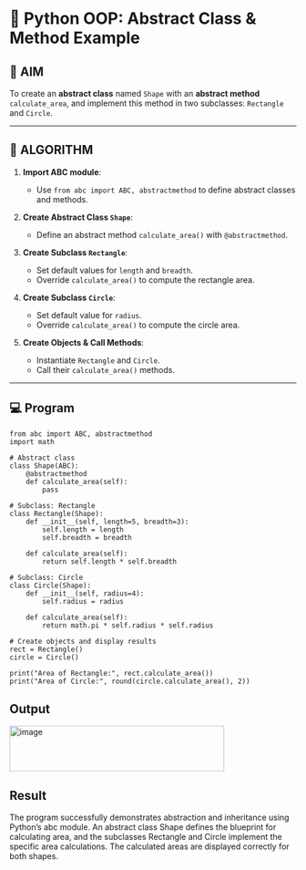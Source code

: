 # 🐍 Python OOP: Abstract Class & Method Example

## 🎯 AIM

To create an **abstract class** named `Shape` with an **abstract method** `calculate_area`, and implement this method in two subclasses: `Rectangle` and `Circle`.

---

## 🧠 ALGORITHM

1. **Import ABC module**:
   - Use `from abc import ABC, abstractmethod` to define abstract classes and methods.

2. **Create Abstract Class `Shape`**:
   - Define an abstract method `calculate_area()` with `@abstractmethod`.

3. **Create Subclass `Rectangle`**:
   - Set default values for `length` and `breadth`.
   - Override `calculate_area()` to compute the rectangle area.

4. **Create Subclass `Circle`**:
   - Set default value for `radius`.
   - Override `calculate_area()` to compute the circle area.

5. **Create Objects & Call Methods**:
   - Instantiate `Rectangle` and `Circle`.
   - Call their `calculate_area()` methods.

---

## 💻 Program
```
from abc import ABC, abstractmethod
import math

# Abstract class
class Shape(ABC):
    @abstractmethod
    def calculate_area(self):
        pass

# Subclass: Rectangle
class Rectangle(Shape):
    def __init__(self, length=5, breadth=3):
        self.length = length
        self.breadth = breadth

    def calculate_area(self):
        return self.length * self.breadth

# Subclass: Circle
class Circle(Shape):
    def __init__(self, radius=4):
        self.radius = radius

    def calculate_area(self):
        return math.pi * self.radius * self.radius

# Create objects and display results
rect = Rectangle()
circle = Circle()

print("Area of Rectangle:", rect.calculate_area())
print("Area of Circle:", round(circle.calculate_area(), 2))
```

## Output
<img width="377" height="80" alt="image" src="https://github.com/user-attachments/assets/cc20c4fa-4329-4309-a3be-d1966e9e5367" />

## Result
The program successfully demonstrates abstraction and inheritance using Python’s abc module.
An abstract class Shape defines the blueprint for calculating area, and the subclasses Rectangle and Circle implement the specific area calculations.
The calculated areas are displayed correctly for both shapes.
